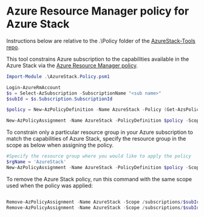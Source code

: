 # Azure Resource Manager policy for Azure Stack

Instructions below are relative to the .\Policy folder of the [AzureStack-Tools repo](..).

This tool constrains Azure subscription to the capabilities available in the Azure Stack via the [Azure Resource Manager policy](https://azure.microsoft.com/en-us/documentation/articles/resource-manager-policy/).

```powershell
Import-Module .\AzureStack.Policy.psm1

Login-AzureRmAccount
$s = Select-AzSubscription -SubscriptionName "<sub name>"
$subId = $s.Subscription.SubscriptionId

$policy = New-AzPolicyDefinition -Name AzureStack -Policy (Get-AzsPolicy)

New-AzPolicyAssignment -Name AzureStack -PolicyDefinition $policy -Scope /subscriptions/$subId
```

To constrain only a particular resource group in your Azure subscription to match the capabilities of Azure Stack, specify the resource group in the scope as below when assigning the policy.

```powershell
#Specify the resource group where you would like to apply the policy
$rgName = 'AzureStack'
New-AzPolicyAssignment -Name AzureStack -PolicyDefinition $policy -Scope /subscriptions/$subID/resourceGroups/$rgName
```

To remove the Azure Stack policy, run this command with the same scope used when the policy was applied:

```powershell

Remove-AzPolicyAssignment -Name AzureStack -Scope /subscriptions/$subId/resourceGroups/$rgName
Remove-AzPolicyAssignment -Name AzureStack -Scope /subscriptions/$subId
```
